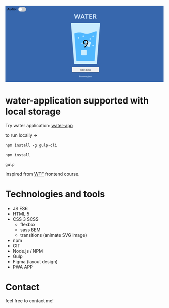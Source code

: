 ![Homepage screenshot](dist/assets/img/readme.png)
# water-application supported with local storage

Try water application: [water-app](https://piotrn-87.github.io/water-application)

to run locally -> 

`npm install -g gulp-cli`

`npm install`

`gulp`


Inspired from [WTF](https://cotenfrontend.pl) frontend course.

# Technologies and tools
* JS ES6
* HTML 5
* CSS 3 SCSS
  * flexbox
  * sass BEM  
  * transitions (animate SVG image)
* npm
* GIT
* Node.js / NPM
* Gulp
* Figma (layout design)
* PWA APP

# Contact
 feel free to contact me! 
